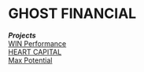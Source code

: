 # GHOST FINANCIAL

***Projects***  
[WIN Performance](https://winperformance.io/)        
[HEART CAPITAL](https://heartcap.io)   
[Max Potential](https://maxpotential.community)   
